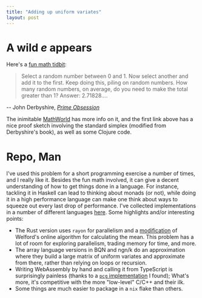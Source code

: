 ```yaml
---
title: "Adding up uniform variates"
layout: post
---
```


# A wild _e_ appears

Here's a [fun math tidbit](https://mostlymaths.net/2010/08/and-e-appears-from-nowhere.html/):

> Select a random number between 0 and 1. Now select another and add it to the
> first. Keep doing this, piling on random numbers. How many random numbers, on
> average, do you need to make the total greater than 1? Answer: 2.71828….

-- John Derbyshire, _[Prime
Obsession](https://www.johnderbyshire.com/Books/Prime/Blog/page.html)_

The inimitable [MathWorld](https://mathworld.wolfram.com/UniformSumDistribution.html) has more
info on it, and the first link above has a nice proof sketch involving the
standard simplex (modified from Derbyshire's book), as well as some Clojure code.

# Repo, Man

I've used this problem for a short programming exercise a number of times, and
I really like it.
Besides the fun math involved, it can give a decent understanding of how to get
things done in a language.
For instance, tackling it in Haskell can lead to thinking about monads (or
not), while doing it in a high performance language can make one think about
ways to squeeze out every last drop of performance.
I've collected implementations in a number of different languages
[here](https://github.com/genos/rge1).
Some highlights and/or interesting points:

- The Rust version uses `rayon` for parallelism and a
  [modification](https://en.wikipedia.org/wiki/Algorithms_for_calculating_variance#Parallel_algorithm)
  of Welford's online algorithm for calculating the mean. This problem has a
  lot of room for exploring parallelism, trading memory for time, and more.
- The array language versions in BQN and ngn/k do an approximation where
  they build a large matrix of uniform variates and approximate from there,
  rather than relying on loops or recursion.
- Writing WebAssembly by hand and calling it from TypeScript is surprisingly
  painless (thanks to a [`pcg` implementation](https://github.com/alisey/pcg32)
  I found); What's more, it's competitive with the more "low-level" C/C++ and their ilk.
- Some things are much easier to package in a `nix` flake than others.

